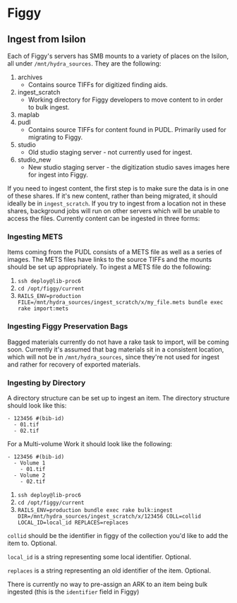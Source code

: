 # Figgy

## Ingest from Isilon

Each of Figgy's servers has SMB mounts to a variety of places on the Isilon, all
under `/mnt/hydra_sources`. They are the following:

1. archives
    * Contains source TIFFs for digitized finding aids.
1. ingest_scratch
    * Working directory for Figgy developers to move content to in order to bulk
      ingest.
1. maplab
1. pudl
    * Contains source TIFFs for content found in PUDL. Primarily used for
      migrating to Figgy.
1. studio
    * Old studio staging server - not currently used for ingest.
1. studio_new
    * New studio staging server - the digitization studio saves images here for
      ingest into Figgy.

If you need to ingest content, the first step is to make sure the data is in one
of these shares. If it's new content, rather than being migrated, it should
ideally be in `ingest_scratch`. If you try to ingest from a location not in
these shares, background jobs will run on other servers which will be unable to
access the files. Currently content can be ingested in three
forms:

### Ingesting METS

Items coming from the PUDL consists of a METS file as well as a series of
images. The METS files have links to the source TIFFs and the mounts should be
set up appropriately. To ingest a METS file do the following:

1. `ssh deploy@lib-proc6`
2. `cd /opt/figgy/current`
3. `RAILS_ENV=production FILE=/mnt/hydra_sources/ingest_scratch/x/my_file.mets bundle exec rake import:mets`

### Ingesting Figgy Preservation Bags

Bagged materials currently do not have a rake task to import, will be coming
soon. Currently it's assumed that bag materials sit in a consistent location,
which will not be in `/mnt/hydra_sources`, since they're not used for ingest and
rather for recovery of exported materials.

### Ingesting by Directory

A directory structure can be set up to ingest an item. The directory
structure should look like this:

```
- 123456 #(bib-id)
  - 01.tif
  - 02.tif
```

For a Multi-volume Work it should look like the following:

```
- 123456 #(bib-id)
  - Volume 1
    - 01.tif
  - Volume 2
    - 02.tif
```

1. `ssh deploy@lib-proc6`
1. `cd /opt/figgy/current`
1. `RAILS_ENV=production bundle exec rake bulk:ingest
   DIR=/mnt/hydra_sources/ingest_scratch/x/123456 COLL=collid LOCAL_ID=local_id
   REPLACES=replaces`

`collid` should be the identifier in figgy of the collection you'd like to add
the item to. Optional.

`local_id` is a string representing some local identifier. Optional.

`replaces` is a string representing an old identifier of the item. Optional.

There is currently no way to pre-assign an ARK to an item being bulk ingested
(this is the `identifier` field in Figgy)
